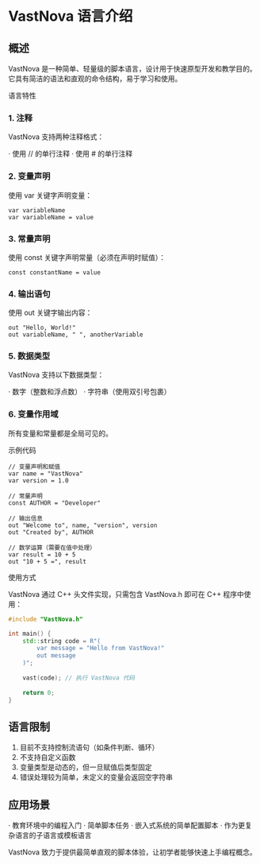 # VastNova 语言介绍

## 概述

VastNova 是一种简单、轻量级的脚本语言，设计用于快速原型开发和教学目的。它具有简洁的语法和直观的命令结构，易于学习和使用。

语言特性

### 1. 注释

VastNova 支持两种注释格式：

· 使用 // 的单行注释
· 使用 # 的单行注释

### 2. 变量声明

使用 var 关键字声明变量：

```vastnova
var variableName
var variableName = value
```

### 3. 常量声明

使用 const 关键字声明常量（必须在声明时赋值）：

```vastnova
const constantName = value
```

### 4. 输出语句

使用 out 关键字输出内容：

```vastnova
out "Hello, World!"
out variableName, " ", anotherVariable
```

### 5. 数据类型

VastNova 支持以下数据类型：

· 数字（整数和浮点数）
· 字符串（使用双引号包裹）

### 6. 变量作用域

所有变量和常量都是全局可见的。

示例代码

```vastnova
// 变量声明和赋值
var name = "VastNova"
var version = 1.0

// 常量声明
const AUTHOR = "Developer"

// 输出信息
out "Welcome to", name, "version", version
out "Created by", AUTHOR

// 数学运算（需要在值中处理）
var result = 10 + 5
out "10 + 5 =", result
```

使用方式

VastNova 通过 C++ 头文件实现，只需包含 VastNova.h 即可在 C++ 程序中使用：

```cpp
#include "VastNova.h"

int main() {
    std::string code = R"(
        var message = "Hello from VastNova!"
        out message
    )";
    
    vast(code); // 执行 VastNova 代码
    
    return 0;
}
```

## 语言限制

1. 目前不支持控制流语句（如条件判断、循环）
2. 不支持自定义函数
3. 变量类型是动态的，但一旦赋值后类型固定
4. 错误处理较为简单，未定义的变量会返回空字符串

## 应用场景

· 教育环境中的编程入门
· 简单脚本任务
· 嵌入式系统的简单配置脚本
· 作为更复杂语言的子语言或模板语言

VastNova 致力于提供最简单直观的脚本体验，让初学者能够快速上手编程概念。
